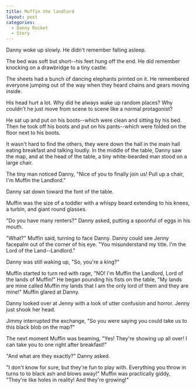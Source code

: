 ```yaml
---
title: Muffin the landlord
layout: post
categories:
  - Danny Rocket
  - Story
---
```

Danny woke up slowly. He didn't remember falling asleep.

The bed was soft but short--his feet hung off the end. He did remember knocking on a drawbridge to a tiny castle.

The sheets had a bunch of dancing elephants printed on it. He remembered everyone jumping out of the way when they heard chains and gears moving inside.

His head hurt a lot. Why did he always wake up random places? Why couldn't he just move from scene to scene like a normal protagonist?

He sat up and put on his boots--which were clean and sitting by his bed. Then he took off his boots and put on his pants--which were folded on the floor next to his boots.

It wasn't hard to find the others, they were down the hall in the main hall eating breakfast and talking loudly. In the middle of the table, Danny saw the map, and at the head of the table, a tiny white-bearded man stood on a large chair.

The tiny man noticed Danny, "Nice of you to finally join us! Pull up a chair, I'm Muffin the Landlord."

Danny sat down toward the font of the table.

Muffin was the size of a toddler with a whispy beard extending to his knees, a turbin, and giant round glasses.

"Do you have many renters?" Danny asked, putting a spoonful of eggs in his mouth.

"What?" Muffin said, turning to face Danny. Danny could see Jenny facepalm out of the corner of his eye. "You misunderstand my title. I'm the Lord of the Land--Landlord."

Danny was still waking up, "So, you're a king?"

Muffin started to turn red with rage, "NO! I'm Muffin the Landlord, Lord of the lands of Muffin!" He began pounding his fists on the table, "My lands are mine called Muffin my lands that I am the only lord of them and they are mine!" Muffin glared at Danny.

Danny looked over at Jenny with a look of utter confusion and horror. Jenny just shook her head.

Jimmy interrupted the exchange, "So you were saying you could take us to this black blob on the map?"

The next moment Muffin was beaming, "Yes! They're showing up all over! I can take you to one right after breakfast!"

"And what are they exactly?" Danny asked.

"I don't know for sure, but they're fun to play with. Everything you throw in turns to to black ash and blows away!" Muffin was practically giddy, "They're like holes in reality! And they're growing!"